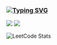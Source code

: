 ### [![Typing SVG](https://readme-typing-svg.herokuapp.com?color=%2336BCF7&lines=Python+developer)](https://git.io/typing-svg)

![](http://github-profile-summary-cards.vercel.app/api/cards/profile-details?username=keyayeten&theme=cobalt)
![](http://github-profile-summary-cards.vercel.app/api/cards/most-commit-language?username=keyayeten&theme=cobalt)

![LeetCode Stats](https://leetcard.jacoblin.cool/keyayeten?theme=dark&font=Fraunces&ext=activity)
